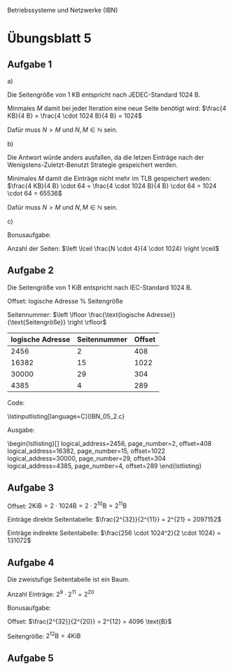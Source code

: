 Betriebssysteme und Netzwerke (IBN)

# Übungsblatt 5

## Aufgabe 1

a)

Die Seitengröße von 1 KB entspricht nach JEDEC-Standard 1024 B.

Minmales $M$ damit bei jeder Iteration eine neue Seite benötigt wird: $\frac{4 KB}{4 B} = \frac{4 \cdot 1024 B}{4 B} = 1024$

Dafür muss $N > M$ und $N, M \in \mathbb{N}$ sein.

b)

Die Antwort würde anders ausfallen, da die letzen Einträge nach der Wenigstens-Zuletzt-Benutzt Strategie gespeichert werden.

Minimales $M$ damit die Einträge nicht mehr im TLB gespeichert weden: $\frac{4 KB}{4 B} \cdot 64 = \frac{4 \cdot 1024 B}{4 B} \cdot 64 = 1024 \cdot 64 = 65536$

Dafür muss $N > M$ und $N, M \in \mathbb{N}$ sein.

c)

Bonusaufgabe:

Anzahl der Seiten: $\left \lceil \frac{N \cdot 4}{4 \cdot 1024} \right \rceil$

## Aufgabe 2

Die Seitengröße von 1 KiB entspricht nach IEC-Standard 1024 B.

Offset: logische Adresse % Seitengröße

Seitennummer: $\left \lfloor \frac{\text{logische Adresse}}{\text{Seitengröße}} \right \rfloor$

| logische Adresse | Seitennummer | Offset |
| ---------------- | ------------ | ------ |
| 2456             | 2            | 408    |
| 16382            | 15           | 1022   |
| 30000            | 29           | 304    |
| 4385             | 4            | 289    |

Code:

\lstinputlisting[language=C]{IBN_05_2.c}

Ausgabe:

\begin{lstlisting}[]
logical_address=2456, page_number=2, offset=408
logical_address=16382, page_number=15, offset=1022
logical_address=30000, page_number=29, offset=304
logical_address=4385, page_number=4, offset=289
\end{lstlisting}

## Aufgabe 3

Offset: $2 \text{KiB} = 2 \cdot 1024 \text{B} = 2 \cdot 2^{10} \text{B} = 2^{11} \text{B}$

Einträge direkte Seitentabelle: $\frac{2^{32}}{2^{11}} = 2^{21} = 2097152$

Einträge indirekte Seitentabelle: $\frac{256 \cdot 1024^2}{2 \cdot 1024} = 131072$

## Aufgabe 4

Die zweistufige Seitentabelle ist ein Baum.

Anzahl Einträge: $2^{9} \cdot 2^{11} = 2^20$

Bonusaufgabe:

Offset: $\frac{2^{32}}{2^{20}} = 2^{12} = 4096 \text{B}$

Seitengröße: $2^{12} \text{B} = 4 \text{KiB}$

## Aufgabe 5

